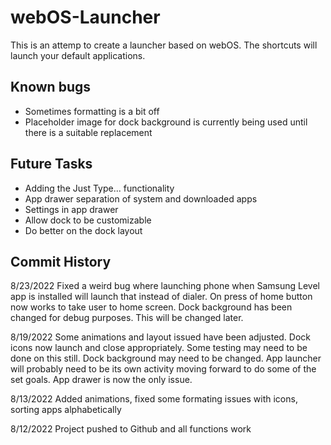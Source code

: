 # webOS-Launcher
This is an attemp to create a launcher based on webOS. The shortcuts will launch your default applications.

## Known bugs
* Sometimes formatting is a bit off
* Placeholder image for dock background is currently being used until there is a suitable
  replacement

## Future Tasks

* Adding the Just Type... functionality
* App drawer separation of system and downloaded apps
* Settings in app drawer
* Allow dock to be customizable
* Do better on the dock layout

## Commit History

8/23/2022 Fixed a weird bug where launching phone when Samsung Level app is installed will launch
that instead of dialer. On press of home button now works to take user to home screen. Dock
background has been changed for debug purposes. This will be changed later.

8/19/2022 Some animations and layout issued have been adjusted. Dock icons now launch and close
appropriately. Some testing may need to be done on this still. Dock background may need to be
changed. App launcher will probably need to be its own activity moving forward to do some of the set
goals. App drawer is now the only issue.

8/13/2022 Added animations, fixed some formating issues with icons, sorting apps alphabetically

8/12/2022 Project pushed to Github and all functions work
